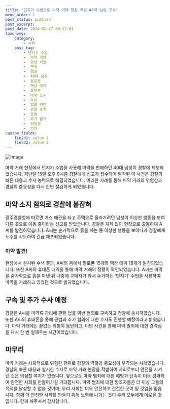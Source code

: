 ```yaml
---
title: '던지기 수법으로 마약 거래 현장 적발 40대 남성 구속'
menu_order: 1
post_status: publish
post_excerpt: 
post_date: 2024-02-17 00:57:01
taxonomy:
    category:
        - 사회
    post_tag:
        - 던지기 수법
        -  마약 거래
        -  현장 적발
        -  구속
        -  경찰
        -  40대 남성
        -  필로폰
        -  액상 대마
        -  휴대폰
        -  마약 소지
        -  수사
        -  법률 위반
        -  검찰 송치
        -  공범
        -  추가 혐의
        -  위험성
        -  안전
custom_fields:
    field1: value 1
    field2: value 2
---
```


![Image](https://imgnews.pstatic.net/image/015/2024/02/13/0004947692_001_20240213131601057.jpg?type=w647)

마약 거래 현장에서 던지기 수법을 사용해 마약을 판매하던 40대 남성이 경찰에 체포되었습니다. 지난달 15일 오후 9시쯤 경찰에게 신고가 접수되어 발각된 이 사건은 경찰의 빠른 대응과 수사 능력으로 해결되었습니다. 이러한 사례를 통해 마약 거래의 위험성과 경찰의 중요성을 다시 한번 절감하게 되었습니다.
## 마약 소지 혐의로 경찰에 붙잡혀
광주경찰청에 따르면 가스 배관을 타고 주택으로 올라가려던 남성이 이상한 행동을 보여 다른 곳으로 이동 중이라는 신고를 받았습니다. 경찰은 지체 없이 현장으로 출동하여 A씨를 발견하였습니다. A씨는 숟가락으로 흙을 파는 등 이상한 행동을 보이다가 경찰에게 도주를 시도하여 긴급 체포되었습니다.
### 마약 발견!
현장에서 실시된 수색 결과, A씨의 몸에서 필로폰 15개와 액상 대마 18개가 발견되었습니다. 또한 A씨의 휴대폰 내역을 통해 마약 거래의 정황이 확인되었습니다. A씨는 마약을 숟가락으로 흙을 파낸 뒤 나중에 구매자가 와서 수거하는 '던지기' 수법을 사용하여 마약을 거래하고 있었던 것으로 밝혀졌습니다.
## 구속 및 추가 수사 예정
경찰은 A씨를 마약류 관리에 관한 법률 위반 혐의로 구속하고 검찰에 송치하였습니다. 또한 A씨의 휴대폰을 통해 공범과 추가 혐의에 대한 수사도 진행할 예정이라고 밝혔습니다. 마약 거래에는 끝없는 위험이 동반되고, 이번 사건을 통해 마약 범죄에 대한 경각심을 다시 한 번 일깨우는 시간이었습니다.
## 마무리
마약 거래는 사회적으로 위험한 행위로 경찰의 역할과 중요성이 부각되는 사례였습니다. 경찰의 빠른 대응과 철저한 수사로 마약 거래 현장을 적발하여 사회로부터 안전을 지켜낸 것은 의심할 여지가 없습니다. 앞으로도 마약 범죄에 대한 예방과 단속이 더욱 강화되어 안전한 사회를 만들어가길 기대합니다. 마약 범죄에 대한 방조자들은 더 이상 그들의 목적을 달성할 수 없을 것이며, 우리 사회는 더욱 안전하고 건전한 곳이 될 것임을 믿습니다. 함께 더 안전한 사회를 만들기 위해 노력해 나가는 것이 우리 모두에게 이로울 것입니다. 함께 해주셔서 감사합니다.

